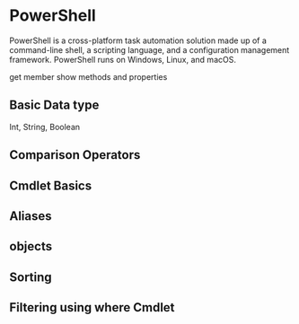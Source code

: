 # PowerShell

PowerShell is a cross-platform task automation solution made up of a command-line shell, a scripting language, and a configuration management framework. PowerShell runs on Windows, Linux, and macOS.

 get member show methods and properties

## Basic Data type

Int, String, Boolean

## Comparison Operators

## Cmdlet Basics

## Aliases

## objects

## Sorting

## Filtering using where Cmdlet